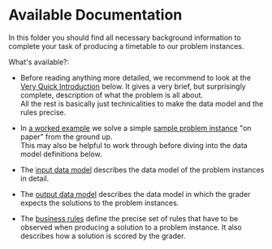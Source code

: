 # Available Documentation
In this folder you should find all necessary background information to complete your task of producing a timetable to our problem instances.

What's available?:

* Before reading anything more detailed, we recommend to look at the [Very Quick Introduction](#a-very-quick-introduction-to-our-timetabling-problem) below. It gives a very brief, but surprisingly complete, description of what the problem is all about. <br>All the rest is basically just technicalities to make the data model and the rules precise.

* In [a worked example](documentation/a_worked_example.md) we solve a simple [sample problem instance](sample_files/sample_scenario.json) "on paper" from the ground up. <br>
This may also be helpful to work through before diving into the data model definitions below.

* The [input data model](documentation/input_data_model.md) describes the data model of the problem instances in detail.
* The [output data model](documentation/output_data_model.md) describes the data model in which the grader expects the solutions to the problem instances.

* The [business rules](documentation/business_rules.md) define the precise set of rules that have to be observed when producing a solution to a problem instance. It also describes how a solution is scored by the grader.

